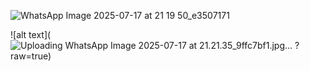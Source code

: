 ![WhatsApp Image 2025-07-17 at 21 19 50_e3507171](https://github.com/user-attachments/assets/79035fce-289d-4000-a25a-82d6ec99e7c2)


![alt text](![Uploading WhatsApp Image 2025-07-17 at 21.21.35_9ffc7bf1.jpg…]()
?raw=true)










